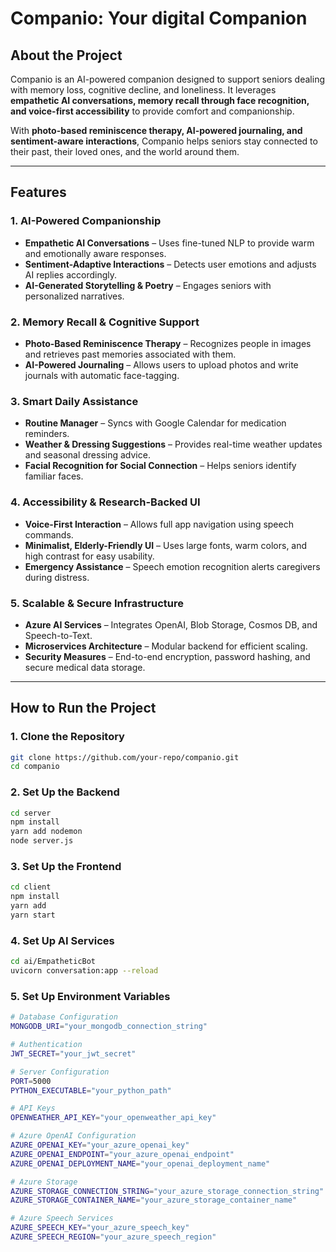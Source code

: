 # Companio: Your digital Companion 

## **About the Project**
Companio is an AI-powered companion designed to support seniors dealing with memory loss, cognitive decline, and loneliness. It leverages **empathetic AI conversations, memory recall through face recognition, and voice-first accessibility** to provide comfort and companionship. 

With **photo-based reminiscence therapy, AI-powered journaling, and sentiment-aware interactions**, Companio helps seniors stay connected to their past, their loved ones, and the world around them.

---

## **Features**
### **1. AI-Powered Companionship**
- **Empathetic AI Conversations** – Uses fine-tuned NLP to provide warm and emotionally aware responses.
- **Sentiment-Adaptive Interactions** – Detects user emotions and adjusts AI replies accordingly.
- **AI-Generated Storytelling & Poetry** – Engages seniors with personalized narratives.

### **2. Memory Recall & Cognitive Support**
- **Photo-Based Reminiscence Therapy** – Recognizes people in images and retrieves past memories associated with them.
- **AI-Powered Journaling** – Allows users to upload photos and write journals with automatic face-tagging.

### **3. Smart Daily Assistance**
- **Routine Manager** – Syncs with Google Calendar for medication reminders.
- **Weather & Dressing Suggestions** – Provides real-time weather updates and seasonal dressing advice.
- **Facial Recognition for Social Connection** – Helps seniors identify familiar faces.

### **4. Accessibility & Research-Backed UI**
- **Voice-First Interaction** – Allows full app navigation using speech commands.
- **Minimalist, Elderly-Friendly UI** – Uses large fonts, warm colors, and high contrast for easy usability.
- **Emergency Assistance** – Speech emotion recognition alerts caregivers during distress.

### **5. Scalable & Secure Infrastructure**
- **Azure AI Services** – Integrates OpenAI, Blob Storage, Cosmos DB, and Speech-to-Text.
- **Microservices Architecture** – Modular backend for efficient scaling.
- **Security Measures** – End-to-end encryption, password hashing, and secure medical data storage.


---

## **How to Run the Project**
### **1. Clone the Repository**
```sh
git clone https://github.com/your-repo/companio.git
cd companio
```
### 2. Set Up the Backend
```sh
cd server
npm install
yarn add nodemon
node server.js
```
### 3. Set Up the Frontend
```sh
cd client
npm install
yarn add
yarn start
```
### 4. Set Up AI Services
```sh
cd ai/EmpatheticBot
uvicorn conversation:app --reload
```

### 5. Set Up Environment Variables
```sh
# Database Configuration
MONGODB_URI="your_mongodb_connection_string"

# Authentication
JWT_SECRET="your_jwt_secret"

# Server Configuration
PORT=5000
PYTHON_EXECUTABLE="your_python_path"

# API Keys
OPENWEATHER_API_KEY="your_openweather_api_key"

# Azure OpenAI Configuration
AZURE_OPENAI_KEY="your_azure_openai_key"
AZURE_OPENAI_ENDPOINT="your_azure_openai_endpoint"
AZURE_OPENAI_DEPLOYMENT_NAME="your_openai_deployment_name"

# Azure Storage
AZURE_STORAGE_CONNECTION_STRING="your_azure_storage_connection_string"
AZURE_STORAGE_CONTAINER_NAME="your_azure_storage_container_name"

# Azure Speech Services
AZURE_SPEECH_KEY="your_azure_speech_key"
AZURE_SPEECH_REGION="your_azure_speech_region"

```
